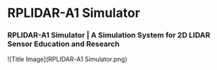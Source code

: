 # RPLIDAR-A1 Simulator
### RPLIDAR-A1 Simulator | A Simulation System for 2D LIDAR Sensor Education and Research

![Title Image](RPLIDAR-A1 Simulator.png)

